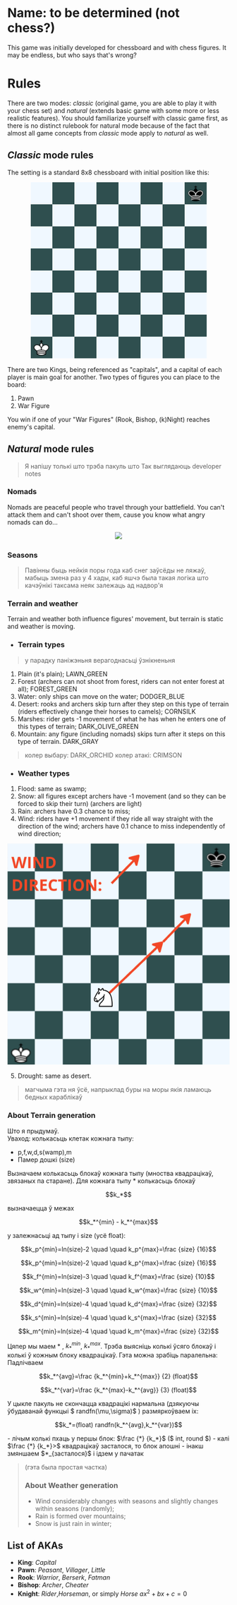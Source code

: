 
# Name: to be determined (not chess?)

This game was initially developed for chessboard and with chess figures. It may be endless, but who says that's wrong?


# Rules

There are two modes: *classic* (original game, you are able to play it with your chess set) and *natural* (extends basic game with some more or less realistic features). You should familiarize yourself with classic game first, as there is no distinct rulebook for natural mode because of the fact that almost all game concepts from *classic* mode apply to *natural* as well.

## *Classic* mode rules

The setting is a standard 8x8 chessboard with initial position like this: 

<p align="center">
  <img src="https://raw.githubusercontent.com/holerton/not-chess/master/readme_images/board_initial.bmp" />
</p>

There are two Kings, being referenced as "capitals", and a capital of each player is main goal for another. 
Two types of figures you can place to the board:

 1. Pawn
 2. War Figure

You win if one of your "War Figures" (Rook, Bishop, (k)Night) reaches enemy's capital.

## *Natural* mode rules

>Я напiшу толькi што трэба пакуль што 
Так выглядаюць developer notes

### Nomads
Nomads are peaceful people who travel through your battlefield. You can't attack them and can't shoot over them, cause you know what angry nomads can do...
<p align="center">
  <img src="https://upload.wikimedia.org/wikipedia/commons/e/ea/Mongol_Empire_map.gif" />
</p>

### Seasons

> Павiнны быць нейкiя поры года каб снег заўсёды не ляжаў, мабыць змена раз у 4 хады, каб яшчэ была такая логiка што качэўнiкi таксама неяк залежаць ад надвор'я

### Terrain and weather
Terrain and weather both influence figures' movement, but terrain is static and weather is moving.

 - ### Terrain types
> у парадку панiжэньня верагоднасьцi ўзнiкненьня
 1. Plain (it's plain); LAWN_GREEN
 2. Forest (archers can not shoot from forest, riders can not enter forest at all); FOREST_GREEN
 3. Water: only ships can move on the water; DODGER_BLUE
 4. Desert: rooks and archers skip turn after they step on this type of terrain (riders effectively change their horses to camels); CORNSILK
 5. Marshes: rider gets -1 movement of what he has when he enters one of this types of terrain; DARK_OLIVE_GREEN
 6. Mountain: any figure (including nomads) skips turn after it steps on this type of terrain. DARK_GRAY
> колер выбару: DARK_ORCHID
> колер атакi: CRIMSON

 - ### Weather types
 1. Flood: same as swamp;
2. Snow: all figures except archers have -1 movement (and so they can be forced to skip their turn) (archers are light)
 3. Rain: archers have 0.3 chance to miss;
4. Wind: riders have +1 movement if they ride all way straight with the direction of the wind; archers have 0.1 chance to miss independently of wind direction;
  <p align="center">
  <img src="https://raw.githubusercontent.com/holerton/not-chess/master/readme_images/board_horse_mov.bmp" />
</p>

5. Drought: same as desert.

> магчыма гэта ня ўсё, напрыклад буры на моры якiя ламаюць бедных караблiкаў
 ### About Terrain generation
 Што я прыдумаў. \
 Уваход: колькасьць клетак кожнага тыпу:
 -  p,f,w,d,s(wamp),m
  - Памер дошкі (size)
  
Вызначаем колькасьць блокаў кожнага тыпу (мноства квадрацікаў, звязаных па старане).
Для кожнага тыпу * колькасьць блокаў
<p align="center">
$$k_*$$
</p>
вызначаецца ў межах
<p align="center">
$$k_*^{min} - k_*^{max}$$
</p>
у залежнасьці ад тыпу і size (усё float):
<p align="center">
$$k_p^{min}=ln(size)-2 \quad \quad k_p^{max}=\frac {size} {16}$$
</p>
<p align="center">
$$k_p^{min}=ln(size)-2 \quad \quad k_p^{max}=\frac {size} {16}$$
</p>
<p align="center">
$$k_f^{min}=ln(size)-3 \quad \quad k_f^{max}=\frac {size} {10}$$
</p>
<p align="center">
$$k_w^{min}=ln(size)-3 \quad \quad k_w^{max}=\frac {size} {10}$$
</p>
<p align="center">
$$k_d^{min}=ln(size)-4 \quad \quad k_d^{max}=\frac {size} {32}$$
</p>
<p align="center">
$$k_s^{min}=ln(size)-4 \quad \quad k_s^{max}=\frac {size} {32}$$
</p>
<p align="center">
$$k_m^{min}=ln(size)-4 \quad \quad k_m^{max}=\frac {size} {32}$$
</p>

Цяпер мы маем * ,  $k_*^{min}$, $k_*^{max}$.
Трэба выясніць колькі ўсяго блокаў і колькі ў кожным блоку квадрацікаў. Гэта можна зрабіць паралельна:
Падлічваем
<p align="center">
$$k_*^{avg}=\frac {k_*^{min}+k_*^{max}} {2} (float)$$
</p>
<p align="center">
$$k_*^{var}=\frac {k_*^{max}-k_*^{avg}} {3} (float)$$
</p>
   У цыкле пакуль не скончацца квадрацікі нармальна (дзякуючы ўбудаванай функцыі $ randfn(\mu,\sigma)$ ) размяркоўваем іх:
<p align="center">
$$k_*=(float) randfn(k_*^{avg},k_*^{var})$$
</p>
- лічым колькі пхаць у першы блок: $\frac {*} {k_*}$ ($ int, round $)
- калі $\frac {*} {k_*}>$ квадрацікаў засталося, то блок апошні
- інакш змяншаем $*_{засталося}$ і ідзем у пачатак
   
>   (гэта была простая частка)
> ### About Weather generation
>  - Wind considerably changes with seasons and slightly changes within seasons (randomly);
>  - Rain is formed over mountains;
>  - Snow is just rain in winter;

## List of AKAs

 - **King**: *Capital*
 - **Pawn**: *Peasant*, *Villager*, *Little*
 - **Rook**: *Warrior*, *Berserk*, *Fatman*
 - **Bishop**: *Archer*, *Cheater*
 - **Knight**: *Rider*,*Horseman*, or simply *Horse*
$ax^2 + bx + c = 0$
